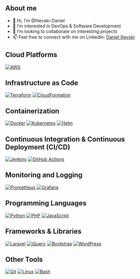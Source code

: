 ## About me

- 👋 Hi, I’m @Ilievski-Daniel
- 👀 I’m interested in DevOps & Software Development
- 💞️ I’m looking to collaborate on interesting projects
- 📫 Feel free to connect with me on LinkedIn: [Daniel Ilievski](https://www.linkedin.com/in/danielilievski/)

## Cloud Platforms
[![AWS](https://img.shields.io/badge/AWS-orange?logo=amazon-aws)](https://aws.amazon.com)

## Infrastructure as Code
[![Terraform](https://img.shields.io/badge/Terraform-blueviolet?logo=terraform)](https://www.terraform.io)
[![CloudFormation](https://img.shields.io/badge/CloudFormation-9cf?logo=amazon-aws)](https://aws.amazon.com/cloudformation)

## Containerization
[![Docker](https://img.shields.io/badge/Docker-blue?logo=docker)](https://www.docker.com)
[![Kubernetes](https://img.shields.io/badge/Kubernetes-blue?logo=kubernetes)](https://kubernetes.io)
[![Helm](https://img.shields.io/badge/Helm-blue?logo=helm)](https://helm.sh)

## Continuous Integration & Continuous Deployment (CI/CD)
[![Jenkins](https://img.shields.io/badge/Jenkins-red?logo=jenkins)](https://www.jenkins.io)
[![GitHub Actions](https://img.shields.io/badge/GitHub%20Actions-black?logo=github)](https://github.com/features/actions)

## Monitoring and Logging
[![Prometheus](https://img.shields.io/badge/Prometheus-brightgreen?logo=prometheus)](https://prometheus.io)
[![Grafana](https://img.shields.io/badge/Grafana-orange?logo=grafana)](https://grafana.com)

## Programming Languages
[![Python](https://img.shields.io/badge/Python-blue?logo=python)](https://www.python.org)
[![PHP](https://img.shields.io/badge/PHP-purple?logo=php)](https://www.php.net)
[![JavaScript](https://img.shields.io/badge/JavaScript-yellow?logo=javascript)](https://developer.mozilla.org/en-US/docs/Web/JavaScript)

## Frameworks & Libraries
[![Laravel](https://img.shields.io/badge/Laravel-red?logo=laravel)](https://laravel.com)
[![jQuery](https://img.shields.io/badge/jQuery-blue?logo=jquery)](https://jquery.com)
[![Bootstrap](https://img.shields.io/badge/Bootstrap-purple?logo=bootstrap)](https://getbootstrap.com)
[![WordPress](https://img.shields.io/badge/WordPress-blue?logo=wordpress)](https://wordpress.org)

## Other Tools
[![Git](https://img.shields.io/badge/Git-orange?logo=git)](https://git-scm.com)
[![Linux](https://img.shields.io/badge/Linux-yellow?logo=linux)](https://www.linux.org)
[![Bash](https://img.shields.io/badge/Bash-lightgrey?logo=gnu-bash)](https://www.gnu.org/software/bash/)

<!---
Ilievski-Daniel/Ilievski-Daniel is a ✨ special ✨ repository because its `README.md` (this file) appears on your GitHub profile.
You can click the Preview link to take a look at your changes.
--->
